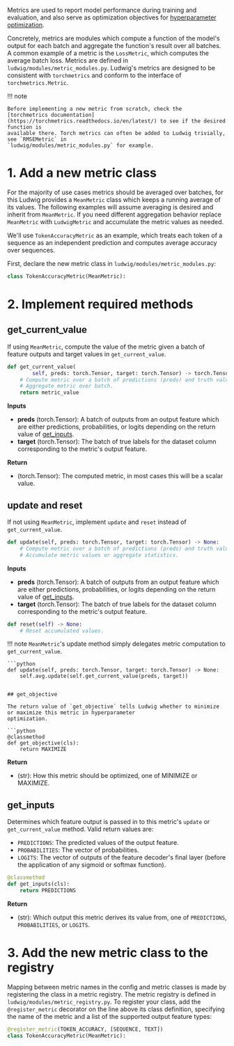 Metrics are used to report model performance during training and evaluation, and also serve as optimization objectives
for [hyperparameter optimization](../hyper_parameter_optimization).

Concretely, metrics are modules which compute a function of the model's output for each batch and aggregate the
function's result over all batches. A common example of a metric is the `LossMetric`, which computes the average batch
loss. Metrics are defined in `ludwig/modules/metric_modules.py`. Ludwig's metrics are designed to be consistent with
`torchmetrics` and conform to the interface of `torchmetrics.Metric`.

!!! note

    Before implementing a new metric from scratch, check the
    [torchmetrics documentation](https://torchmetrics.readthedocs.io/en/latest/) to see if the desired function is
    available there. Torch metrics can often be added to Ludwig trivially, see `RMSEMetric` in
    `ludwig/modules/metric_modules.py` for example.

# 1. Add a new metric class

For the majority of use cases metrics should be averaged over batches, for this Ludwig provides a `MeanMetric` class
which keeps a running average of its values. The following examples will assume averaging is desired and inherit from
`MeanMetric`. If you need different aggregation behavior replace `MeanMetric` with `LudwigMetric` and accumulate the
metric values as needed.

We'll use `TokenAccuracyMetric` as an example, which treats each token of a sequence as an independent prediction and
computes average accuracy over sequences.

First, declare the new metric class in `ludwig/modules/metric_modules.py`:

```python
class TokenAccuracyMetric(MeanMetric):
```

# 2. Implement required methods

## get_current_value

If using `MeanMetric`, compute the value of the metric given a batch of feature outputs and target values in
`get_current_value`.

```python
def get_current_value(
        self, preds: torch.Tensor, target: torch.Tensor) -> torch.Tensor:
    # Compute metric over a batch of predictions (preds) and truth values (target).
    # Aggregate metric over batch.
    return metric_value
```

__Inputs__

- __preds__ (torch.Tensor): A batch of outputs from an output feature which are either predictions, probabilities, or
logits depending on the return value of [get_inputs](#get_inputs).
- __target__ (torch.Tensor): The batch of true labels for the dataset column corresponding to the metric's output
feature.

__Return__

- (torch.Tensor): The computed metric, in most cases this will be a scalar value.

## update and reset

If not using `MeanMetric`, implement `update` and `reset` instead of `get_current_value`.

```python
def update(self, preds: torch.Tensor, target: torch.Tensor) -> None:
    # Compute metric over a batch of predictions (preds) and truth values (target).
    # Accumulate metric values or aggregate statistics.
```

__Inputs__

- __preds__ (torch.Tensor): A batch of outputs from an output feature which are either predictions, probabilities, or
logits depending on the return value of [get_inputs](#get_inputs).
- __target__ (torch.Tensor): The batch of true labels for the dataset column corresponding to the metric's output
feature.

```python
def reset(self) -> None:
    # Reset accumulated values.
```

!!! note
    `MeanMetric`'s update method simply delegates metric computation to `get_current_value`.
    
    ```python
    def update(self, preds: torch.Tensor, target: torch.Tensor) -> None:
        self.avg.update(self.get_current_value(preds, target))

```

## get_objective

The return value of `get_objective` tells Ludwig whether to minimize or maximize this metric in hyperparameter
optimization.

```python
@classmethod
def get_objective(cls):
    return MAXIMIZE
```

__Return__

- (str): How this metric should be optimized, one of MINIMIZE or MAXIMIZE.

## get_inputs

Determines which feature output is passed in to this metric's `update` or `get_current_value` method. Valid return
values are:

- `PREDICTIONS`: The predicted values of the output feature.
- `PROBABILITIES`: The vector of probabilities.
- `LOGITS`: The vector of outputs of the feature decoder's final layer (before the application of any sigmoid or softmax
function).

```python
@classmethod
def get_inputs(cls):
    return PREDICTIONS
```

__Return__

- (str): Which output this metric derives its value from, one of `PREDICTIONS`, `PROBABILITIES`, or `LOGITS`.

# 3. Add the new metric class to the registry

Mapping between metric names in the config and metric classes is made by registering the class in a metric registry. The
metric registry is defined in `ludwig/modules/metric_registry.py`. To register your class, add the `@register_metric`
decorator on the line above its class definition, specifying the name of the metric and a list of the supported output
feature types:

```python
@register_metric(TOKEN_ACCURACY, [SEQUENCE, TEXT])
class TokenAccuracyMetric(MeanMetric):
```
